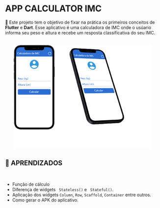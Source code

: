 # APP CALCULATOR IMC

📌 Este projeto tem o objetivo de fixar na prática os primeiros conceitos de **Flutter** e **Dart**. Esse aplicativo é uma calculadora de IMC onde o usúario informa seu peso e altura e recebe um resposta classificativa do seu IMC.    
<br>

<div align=center>
    <img src=assets/images/demo1.png width=450px>
</div>

## 📍 APRENDIZADOS
<br>
<ul>
    <li>Função de cálculo</li>
    <li>Diferença de widgets <code> Stateless()</code> e <code> Stateful()</code>.</li>
    <li>Aplicação dos widgets 
        <code>Column</code>,
        <code>Row</code>,
        <code>Scaffold</code>,
        <code>Container</code> entre outros.
    </li>
    <li>Como gerar o APK do aplicativo.</li>
</ul>